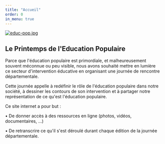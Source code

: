 ```yaml
---
title: "Accueil"
order: 0
in_menu: true
---
```

[![educ-pop.jpg](https://i.postimg.cc/0yRRnqrB/educ-pop.jpg)](https://postimg.cc/hfr546LL)

## Le Printemps de l'Education Populaire

Parce que l'éducation populaire est primordiale, et malheureusement souvent méconnue ou peu visible, nous avons souhaité mettre en lumière ce secteur d'intervention éducative en organisant une journée de rencontre départementale.

Cette journée appelle à redéfinir le rôle de l'éducation populaire dans notre société, à dessiner les contours de son intervention et à partager notre représentation de ce qu'est l'éducation populaire.

Ce site internet a pour but :

•	De donner accès à des ressources en ligne (photos, vidéos, documentaires, ...)

•	De retranscrire ce qu'il s'est déroulé durant chaque édition de la journée départementale. 